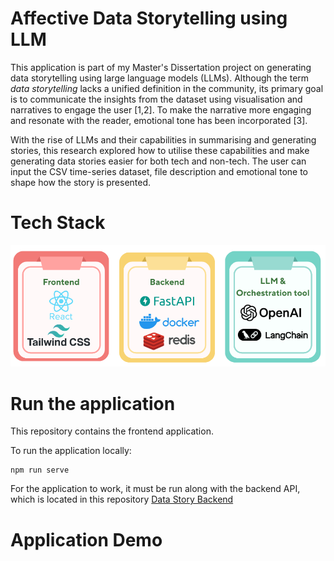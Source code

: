 # Affective Data Storytelling using LLM

This application is part of my Master's Dissertation project on generating data storytelling using large language models (LLMs). Although the term _data storytelling_ lacks a unified definition in the community, its primary goal is to communicate the insights from the dataset using visualisation and narratives to engage the user [1,2]. To make the narrative more engaging and resonate with the reader, emotional tone has been incorporated [3].

With the rise of LLMs and their capabilities in summarising and generating stories, this research explored how to utilise these capabilities and make generating data stories easier for both tech and non-tech. The user can input the CSV time-series dataset, file description and emotional tone to shape how the story is presented.

# Tech Stack

![Tech Stack for this Project](src/assets/tech-stack.png)

# Run the application

This repository contains the frontend application.

To run the application locally:

```
npm run serve
```

For the application to work, it must be run along with the backend API, which is located in this repository [Data Story Backend](https://github.com/ikenichaa/data-story-backend)

# Application Demo
